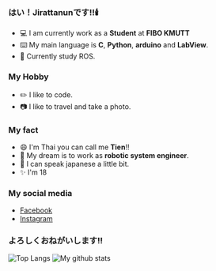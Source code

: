 ### はい！Jirattanunです‼🕯️ 

- 💻 I am currently work as a **Student** at **FIBO KMUTT**
- ⌨️ My main language is **C**, **Python**, **arduino** and **LabView**. 
- 🤖 Currently study ROS.

### My Hobby

- ✏️ I like to code.
- 📷 I like to travel and take a photo.

### My fact

- 😄 I'm Thai you can call me **Tien**!!
- 🎏 My dream is to work as **robotic system engineer**.
- 💬 I can speak japanese a little bit. 
- ✨ I'm 18

### My social media

  - [Facebook](https://www.facebook.com/jirattanun.leeudomwong/)
  - [Instagram](https://www.instagram.com/5469656d/)

### よろしくおねがいします!!

![Top Langs](https://github-readme-stats.vercel.app/api/top-langs/?username=Tien-jirattanun)
![My github stats](https://github-readme-stats.vercel.app/api?username=Tien-jirattanun&show_icons=true)
